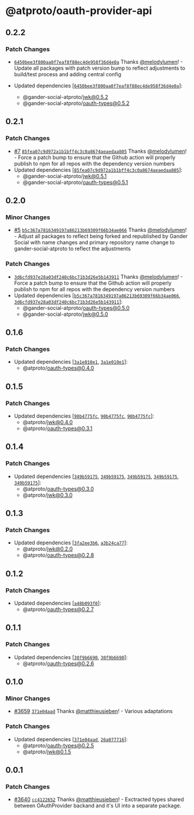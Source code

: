 # @atproto/oauth-provider-api

## 0.2.2

### Patch Changes

- [`6450bee3f800aa0f7eaf8f88ec4de958f36d4e0a`](https://github.com/gander-social/gander-social-atproto/commit/6450bee3f800aa0f7eaf8f88ec4de958f36d4e0a) Thanks [@melodylumen](https://github.com/melodylumen)! - Update all packages with patch version bump to reflect adjustments to build/test process and adding central config

- Updated dependencies [[`6450bee3f800aa0f7eaf8f88ec4de958f36d4e0a`](https://github.com/gander-social/gander-social-atproto/commit/6450bee3f800aa0f7eaf8f88ec4de958f36d4e0a)]:
  - @gander-social-atproto/jwk@0.5.2
  - @gander-social-atproto/oauth-types@0.5.2

## 0.2.1

### Patch Changes

- [#7](https://github.com/gander-social/gander-social-atproto/pull/7) [`85fea07c9d972a1b1bff4c3c0a8674aeaedaa805`](https://github.com/gander-social/gander-social-atproto/commit/85fea07c9d972a1b1bff4c3c0a8674aeaedaa805) Thanks [@melodylumen](https://github.com/melodylumen)! - Force a patch bump to ensure that the Github action will properly publish to npm for all repos with the dependency
  version numbers
- Updated dependencies [[`85fea07c9d972a1b1bff4c3c0a8674aeaedaa805`](https://github.com/gander-social/gander-social-atproto/commit/85fea07c9d972a1b1bff4c3c0a8674aeaedaa805)]:
  - @gander-social-atproto/jwk@0.5.1
  - @gander-social-atproto/oauth-types@0.5.1

## 0.2.0

### Minor Changes

- [#5](https://github.com/gander-social/gander-social-atproto/pull/5) [`b5c367a7816349197a86213b69309f66b34ae066`](https://github.com/gander-social/gander-social-atproto/commit/b5c367a7816349197a86213b69309f66b34ae066) Thanks [@melodylumen](https://github.com/melodylumen)! - Adjust all packages to reflect being forked and republished by Gander Social with name changes and primary repository name change to gander-social-atproto to reflect the adjustments

### Patch Changes

- [`3d6cfd937e28a03df240c6bc71b3d26e5b143911`](https://github.com/gander-social/gander-social-atproto/commit/3d6cfd937e28a03df240c6bc71b3d26e5b143911) Thanks [@melodylumen](https://github.com/melodylumen)! - Force a patch bump to ensure that the Github action will properly publish to npm for all repos with the dependency
  version numbers
- Updated dependencies [[`b5c367a7816349197a86213b69309f66b34ae066`](https://github.com/gander-social/gander-social-atproto/commit/b5c367a7816349197a86213b69309f66b34ae066), [`3d6cfd937e28a03df240c6bc71b3d26e5b143911`](https://github.com/gander-social/gander-social-atproto/commit/3d6cfd937e28a03df240c6bc71b3d26e5b143911)]:
  - @gander-social-atproto/oauth-types@0.5.0
  - @gander-social-atproto/jwk@0.5.0

## 0.1.6

### Patch Changes

- Updated dependencies [[`3a1e010e1`](https://github.com/gander-social/atproto/commit/3a1e010e148476bfdc0028c37cafbce85a46605a), [`3a1e010e1`](https://github.com/gander-social/atproto/commit/3a1e010e148476bfdc0028c37cafbce85a46605a)]:
  - @atproto/oauth-types@0.4.0

## 0.1.5

### Patch Changes

- Updated dependencies [[`90b4775fc`](https://github.com/gander-social/atproto/commit/90b4775fc9c6959171bc12b961ce9421cc14d6ee), [`90b4775fc`](https://github.com/gander-social/atproto/commit/90b4775fc9c6959171bc12b961ce9421cc14d6ee), [`90b4775fc`](https://github.com/gander-social/atproto/commit/90b4775fc9c6959171bc12b961ce9421cc14d6ee)]:
  - @atproto/jwk@0.4.0
  - @atproto/oauth-types@0.3.1

## 0.1.4

### Patch Changes

- Updated dependencies [[`349b59175`](https://github.com/gander-social/atproto/commit/349b59175e82ceb9500ae7c6a9a0b9b6aec9d1b6), [`349b59175`](https://github.com/gander-social/atproto/commit/349b59175e82ceb9500ae7c6a9a0b9b6aec9d1b6), [`349b59175`](https://github.com/gander-social/atproto/commit/349b59175e82ceb9500ae7c6a9a0b9b6aec9d1b6), [`349b59175`](https://github.com/gander-social/atproto/commit/349b59175e82ceb9500ae7c6a9a0b9b6aec9d1b6), [`349b59175`](https://github.com/gander-social/atproto/commit/349b59175e82ceb9500ae7c6a9a0b9b6aec9d1b6)]:
  - @atproto/oauth-types@0.3.0
  - @atproto/jwk@0.3.0

## 0.1.3

### Patch Changes

- Updated dependencies [[`3fa2ee3b6`](https://github.com/gander-social/atproto/commit/3fa2ee3b6a382709b10921da53e69a901bccbb05), [`a3b24ca77`](https://github.com/gander-social/atproto/commit/a3b24ca77ca24ac19b17cf9ee2a5ca9612ccf96c)]:
  - @atproto/jwk@0.2.0
  - @atproto/oauth-types@0.2.8

## 0.1.2

### Patch Changes

- Updated dependencies [[`a48b093f0`](https://github.com/gander-social/atproto/commit/a48b093f0ba3cf67b7abc50d309afcb336d8ead8)]:
  - @atproto/oauth-types@0.2.7

## 0.1.1

### Patch Changes

- Updated dependencies [[`30f9b6690`](https://github.com/gander-social/atproto/commit/30f9b6690e0e2c5810772e94e631322b9d89c65a), [`30f9b6690`](https://github.com/gander-social/atproto/commit/30f9b6690e0e2c5810772e94e631322b9d89c65a)]:
  - @atproto/oauth-types@0.2.6

## 0.1.0

### Minor Changes

- [#3659](https://github.com/gander-social/atproto/pull/3659) [`371e04aad`](https://github.com/gander-social/atproto/commit/371e04aad2a3e8ae3fe185ce15fc8eb051cab78e) Thanks [@matthieusieben](https://github.com/matthieusieben)! - Various adaptations

### Patch Changes

- Updated dependencies [[`371e04aad`](https://github.com/gander-social/atproto/commit/371e04aad2a3e8ae3fe185ce15fc8eb051cab78e), [`26a077716`](https://github.com/gander-social/atproto/commit/26a07771673bf1090a61efb7c970235f0b2509fc)]:
  - @atproto/oauth-types@0.2.5
  - @atproto/jwk@0.1.5

## 0.0.1

### Patch Changes

- [#3640](https://github.com/gander-social/atproto/pull/3640) [`cc4122652`](https://github.com/gander-social/atproto/commit/cc4122652ed42ba55826c019d0ec57bf25df1ecd) Thanks [@matthieusieben](https://github.com/matthieusieben)! - Exctracted types shared between OAuthProvider backand and it's UI into a separate package.
